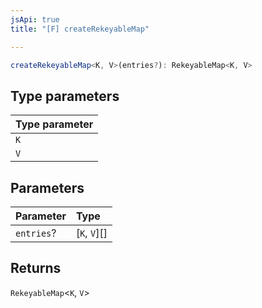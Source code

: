 ```yaml
---
jsApi: true
title: "[F] createRekeyableMap"

---
```

```ts
createRekeyableMap<K, V>(entries?): RekeyableMap<K, V>
```

## Type parameters

| Type parameter |
| :------ |
| `K` |
| `V` |

## Parameters

| Parameter | Type |
| :------ | :------ |
| `entries`? | [`K`, `V`][] |

## Returns

`RekeyableMap`<`K`, `V`\>
